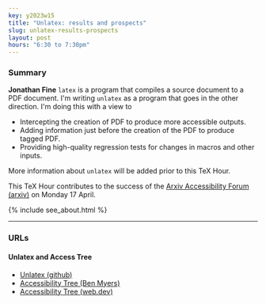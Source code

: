 ```yaml
---
key: y2023w15
title: "Unlatex: results and prospects"
slug: unlatex-results-prospects
layout: post
hours: "6:30 to 7:30pm"
---
```


### Summary

**Jonathan Fine** `latex` is a program that compiles a source document
to a PDF document. I'm writing `unlatex` as a program that goes in the
other direction. I'm doing this with a view to
* Intercepting the creation of PDF to produce more accessible outputs.
* Adding information just before the creation of the PDF to produce tagged PDF.
* Providing high-quality regression tests for changes in macros and other inputs.

More information about `unlatex` will be added prior to this TeX Hour.


This TeX Hour contributes to the success of the [Arxiv Accessibility
Forum (arxiv)](https://info.arxiv.org/about/accessibility_forum.html)
on Monday 17 April.

{% include see_about.html %}

---
### URLs

#### Unlatex and Access Tree
* [Unlatex (github)](https://github.com/arxtex/unlatex)
* [Accessibility Tree (Ben Myers)](https://benmyers.dev/blog/accessibility-tree/)
* [Accessibility Tree (web.dev)](https://web.dev/the-accessibility-tree/)
